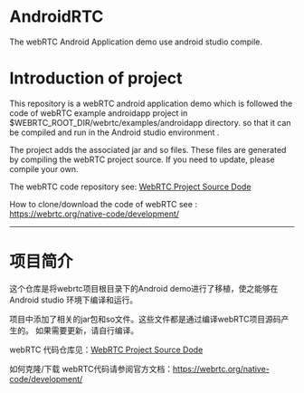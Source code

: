 # AndroidRTC
The webRTC Android Application demo use android studio compile.

# Introduction of project

This repository is a webRTC android application demo which is followed the code of webRTC example
androidapp project in $WEBRTC_ROOT_DIR/webrtc/examples/androidapp directory. so that it can be
compiled and run in the Android studio environment .

The project adds the associated jar and so files. These files are generated by compiling the webRTC project source.
If you need to update, please compile your own.

The webRTC code repository see: [WebRTC Project Source Dode](https://chromium.googlesource.com/external/webrtc.git)

How to clone/download the code of webRTC see : https://webrtc.org/native-code/development/

---
# 项目简介

这个仓库是将webrtc项目根目录下的Android demo进行了移植，使之能够在Android studio 环境下编译和运行。

项目中添加了相关的jar包和so文件。这些文件都是通过编译webRTC项目源码产生的。 如果需要更新，请自行编译。

webRTC 代码仓库见：[WebRTC Project Source Dode](https://chromium.googlesource.com/external/webrtc.git)

如何克隆/下载 webRTC代码请参阅官方文档：https://webrtc.org/native-code/development/